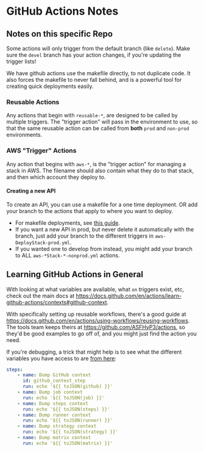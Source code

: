 # GitHub Actions Notes

## Notes on this specific Repo

Some actions will only trigger from the default branch (like `delete`). Make sure the `devel` branch has your action changes, if you're updating the trigger lists!

We have github actions use the makefile directly, to not duplicate code. It also forces the makefile to never fall behind, and is a powerful tool for creating quick deployments easily.

### Reusable Actions

Any actions that begin with `reusable-*`, are designed to be called by multiple triggers. The "trigger action" will pass in the environment to use, so that the same reusable action can be called from **both** `prod` and `non-prod` environments.

### AWS "Trigger" Actions

Any action that begins with `aws-*`, is the "trigger action" for managing a stack in AWS. The filename should also contain what they do to that stack, and then which account they deploy to.

#### Creating a new API

To create an API, you can use a makefile for a one time deployment. OR add your branch to the actions that apply to where you want to deploy.

- For makefile deployments, see [this guide](../../cloudformation/README.md).
- If you want a new API in prod, but never delete it automatically with the branch, just add your branch to the different triggers in `aws-DeployStack-prod.yml`.
- If you wanted one to develop from instead, you might add your branch to ALL `aws-*Stack-*-nonprod.yml` actions.

## Learning GitHub Actions in General

With looking at what variables are available, what `on` triggers exist, etc, check out the main docs at <https://docs.github.com/en/actions/learn-github-actions/contexts#github-context>.

With specifically setting up reusable workflows, there's a good guide at <https://docs.github.com/en/actions/using-workflows/reusing-workflows>. The tools team keeps theirs at <https://github.com/ASFHyP3/actions>, so they'd be good examples to go off of, and you might just find the action you need.

If you're debugging, a trick that might help is to see what the different variables you have access to are [from here](https://docs.github.com/en/actions/learn-github-actions/contexts#example-printing-context-information-to-the-log):

```yml
steps:
    - name: Dump GitHub context
      id: github_context_step
      run: echo '${{ toJSON(github) }}'
    - name: Dump job context
      run: echo '${{ toJSON(job) }}'
    - name: Dump steps context
      run: echo '${{ toJSON(steps) }}'
    - name: Dump runner context
      run: echo '${{ toJSON(runner) }}'
    - name: Dump strategy context
      run: echo '${{ toJSON(strategy) }}'
    - name: Dump matrix context
      run: echo '${{ toJSON(matrix) }}'
```
